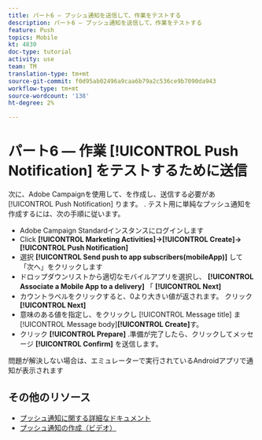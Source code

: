 ```yaml
---
title: パート6 — プッシュ通知を送信して、作業をテストする
description: パート6 — プッシュ通知を送信して、作業をテストする
feature: Push
topics: Mobile
kt: 4830
doc-type: tutorial
activity: use
team: TM
translation-type: tm+mt
source-git-commit: f0d95ab02496a9caa6b79a2c536ce9b7090da943
workflow-type: tm+mt
source-wordcount: '138'
ht-degree: 2%

---
```



# パート6 — 作業 [!UICONTROL Push Notification] をテストするために送信

次に、Adobe Campaignを使用して、を作成し、送信する必要があ [!UICONTROL Push Notification] ります。 . テスト用に単純なプッシュ通知を作成するには、次の手順に従います。

* Adobe Campaign Standardインスタンスにログインします
* Click **[!UICONTROL Marketing Activities]->[!UICONTROL Create]->[!UICONTROL Push Notification]**
* 選択 **[!UICONTROL Send push to app subscribers(mobileApp)]** して「次へ」をクリックします
* ドロップダウンリストから適切なモバイルアプリを選択し、 **[!UICONTROL Associate a Mobile App to a delivery]** 「 **[!UICONTROL Next]**
* カウントラベルをクリックすると、0より大きい値が返されます。 クリック **[!UICONTROL Next]**
* 意味のある値を指定し、をクリックし [!UICONTROL Message title] ま [!UICONTROL Message body]**[!UICONTROL Create]**&#x200B;す。
* クリック **[!UICONTROL Prepare]** .準備が完了したら、クリックしてメッセージ **[!UICONTROL Confirm]** を送信します。

問題が解決しない場合は、エミュレーターで実行されているAndroidアプリで通知が表示されます

## その他のリソース

* [プッシュ通知に関する詳細なドキュメント](https://docs.adobe.com/content/help/en/campaign-standard/using/communication-channels/push-notifications/about-push-notifications.html)
* [プッシュ通知の作成（ビデオ）](/help/communication-channels/mobile/push-notifications/creating-a-push-notification.md)
